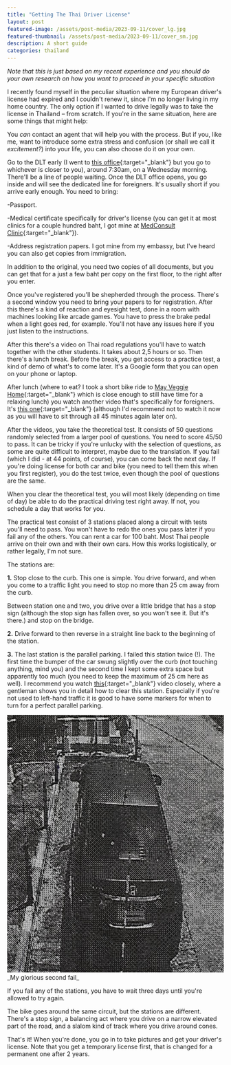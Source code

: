 ```yaml
---
title: "Getting The Thai Driver License"
layout: post
featured-image: /assets/post-media/2023-09-11/cover_lg.jpg
featured-thumbnail: /assets/post-media/2023-09-11/cover_sm.jpg
description: A short guide
categories: thailand
---
```


_Note that this is just based on my recent experience and you should do your own research on how you want to proceed in your specific situation_

I recently found myself in the peculiar situation where my European driver's license had expired and I couldn't renew it, since I'm no longer living in my home country. The only option if I wanted to drive legally was to take the license in Thailand – from scratch. If you're in the same situation, here are some things that might help:

You _can_ contact an agent that will help you with the process. But if you, like me, want to introduce some extra stress and confusion (or shall we call it _excitement?_) into your life, you can also choose do it on your own.

Go to the DLT early (I went to [this office](https://goo.gl/maps/t1eJgcHvhkXjPEjr7){:target="\_blank"} but you go to whichever is closer to you), around 7:30am, on a Wednesday morning. There'll be a line of people waiting. Once the DLT office opens, you go inside and will see the dedicated line for foreigners. It's usually short if you arrive early enough. You need to bring:

-Passport.

-Medical certificate specifically for driver's license (you can get it at most clinics for a couple hundred baht, I got mine at [MedConsult Clinic](https://goo.gl/maps/N2LZ3EDPase8zmA38){:target="\_blank"}).

-Address registration papers. I got mine from my embassy, but I've heard you can also get copies from immigration.

In addition to the original, you need two copies of all documents, but you can get that for a just a few baht per copy on the first floor, to the right after you enter.

Once you've registered you'll be shepherded through the process. There's a second window you need to bring your papers to for registration. After this there's a kind of reaction and eyesight test, done in a room with machines looking like arcade games. You have to press the brake pedal when a light goes red, for example. You'll not have any issues here if you just listen to the instructions.

After this there's a video on Thai road regulations you'll have to watch together with the other students. It takes about 2,5 hours or so. Then there's a lunch break. Before the break, you get access to a practice test, a kind of demo of what's to come later. It's a Google form that you can open on your phone or laptop.

After lunch (where to eat? I took a short bike ride to [May Veggie Home](https://goo.gl/maps/Z4p1Cosg7iGmN2ao9){:target="\_blank"} which is close enough to still have time for a relaxing lunch) you watch another video that's specifically for foreigners. It's [this one](https://www.youtube.com/watch?v=u_OlCIFBoIo){:target="\_blank"} (although I'd recommend not to watch it now as you will have to sit through all 45 minutes again later on).

After the videos, you take the theoretical test. It consists of 50 questions randomly selected from a larger pool of questions. You need to score 45/50 to pass. It can be tricky if you're unlucky with the selection of questions, as some are quite difficult to interpret, maybe due to the translation. If you fail (which I did - at 44 points, of course), you can come back the next day. If you're doing license for both car and bike (you need to tell them this when you first register), you do the test twice, even though the pool of questions are the same.

When you clear the theoretical test, you will most likely (depending on time of day) be able to do the practical driving test right away. If not, you schedule a day that works for you.

The practical test consist of 3 stations placed along a circuit with tests you'll need to pass. You won't have to redo the ones you pass later if you fail any of the others. You can rent a car for 100 baht. Most Thai people arrive on their own and with their own cars. How this works logistically, or rather legally, I'm not sure.

The stations are:

**1.** Stop close to the curb. This one is simple. You drive forward, and when you come to a traffic light you need to stop no more than 25 cm away from the curb.

Between station one and two, you drive over a little bridge that has a stop sign (although the stop sign has fallen over, so you won't see it. But it's there.) and stop on the bridge.

**2.** Drive forward to then reverse in a straight line back to the beginning of the station.

**3.** The last station is the parallel parking. I failed this station twice (!). The first time the bumper of the car swung slightly over the curb (not touching anything, mind you) and the second time I kept some extra space but apparently too much (you need to keep the maximum of 25 cm here as well). I recommend you watch [this](https://www.youtube.com/watch?v=E0aYMQL6Bi4&t=1s&pp=ygUXdGhhaWxhbmQgZHJpdmVyIGxpY2Vuc2U%3D){:target="\_blank"} video closely, where a gentleman shows you in detail how to clear this station. Especially if you're not used to left-hand traffic it is good to have some markers for when to turn for a perfect parallel parking.

<img class="half-image" src="/assets/post-media/2023-09-11/parallel_fail.jpg"/>
_My glorious second fail_

If you fail any of the stations, you have to wait three days until you're allowed to try again.

The bike goes around the same circuit, but the stations are different. There's a stop sign, a balancing act where you drive on a narrow elevated part of the road, and a slalom kind of track where you drive around cones.

That's it! When you're done, you go in to take pictures and get your driver's license. Note that you get a temporary license first, that is changed for a permanent one after 2 years.
